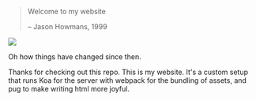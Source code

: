 > Welcome to my website
>
> – Jason Howmans, 1999

![](http://bestanimations.com/Site/Construction/under-construction-animated-gif-8.gif)

Oh how things have changed since then. 

Thanks for checking out this repo. This is my website. It's a custom setup that runs Koa for the server with webpack for the bundling of assets, and pug to make writing html more joyful.